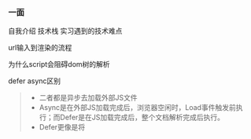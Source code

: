 ### 一面

 自我介绍 技术栈 实习遇到的技术难点  

  url输入到渲染的流程 

  为什么script会阻碍dom树的解析 

  defer async区别 

> - 二者都是异步去加载外部JS文件
> - Async是在外部JS加载完成后，浏览器空闲时，Load事件触发前执行；而Defer是在JS加载完成后，整个文档解析完成后执行。
> - Defer更像是将<script>标签放在</body>之后的效果，但是它由于是异步加载JS文件，所以可以节省时间。

> [网页性能管理详解](http://www.ruanyifeng.com/blog/2015/09/web-page-performance-in-depth.html)

 async await 如何捕获异常  
 Css 盒模型  
 常用的布局方式 讲讲flex三列布局 如果想垂直居中该怎么设置  
 写字符串转对象  
 写dfs  
 React 带hook的函数组件和类组件有什么区别  

  写过自定义hook吗 

  useContext原理讲一下 

  什么情况下用useContext 

  什么情况用redux 

 让你自己实现一个react状态管理组件该怎么写，讲讲思路  

  Jsx转换到js的过程 

  babel是在编译阶段还是运行阶段 

 webpack的loader和plugin区别

>  loader，它是一个转换器，将A文件进行编译成B文件，比如：将A.less转换为A.css，单纯的文件转换过程。
>
> plugin是一个扩展器，它丰富了webpack本身，针对是loader结束后，webpack打包的整个过程，它并不直接操作文件，而是基于事件机制工作，会监听webpack打包过程中的某些节点，执行广泛的任务 

###  二面

  对着简历逐个问[项目]()和实习 

  Hooks用着感觉怎么样，用的时候会有什么问题 

  Hooks的灵活性体现在什么地方 

  为什么用Swr，知道原理吗 

  Swr和axios有什么区别 

  其他都是聊天，聊各种看法，凭感觉回忆一点： 

  什么时候开始用b站，平时在b站看什么 

  对b站的看法，对公司和产品有什么建议 

  聊聊国内外实习对互联网行业的体验差异 

  还有什么offer 

  反问 

###  三面 

  自我介绍 

  聊实习，聊[项目]() 

  实习中遇到的最困难的点 

  对于团队协作，包括pm和qa，有什么心得 

  有没有过主动发现问题提出解决的经历 

  对b站有多少了解，看什么比较多 

  b站这些年的发展给你的用户体验感受的阶段介绍一下 

  一键三连的逻辑是什么 

  对比一下抖音，b站和[爱奇艺]() 

  反问 